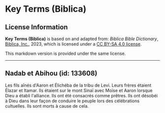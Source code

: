 # Key Terms (Biblica)

## License Information

**Key Terms (Biblica)** is based on and adapted from: _Biblica Bible Dictionary_, [Biblica, Inc.](https://www.biblica.com/), 2023, which is licensed under a [CC BY-SA 4.0 license](https://creativecommons.org/licenses/by-sa/4.0/legalcode.en).

This markdown version is provided under the same license.



--------------------------------

## Nadab et Abihou (id: 133608)

Les fils aînés d'Aaron et Élichéba de la tribu de Levi. Leurs frères étaient Élazar et Itamar. Ils étaient sur le mont Sinaï avec Moïse et Aaron lorsque Dieu a établi l'alliance. Ils ont été consacrés comme prêtres. Ils ont désobéi à Dieu dans leur façon de conduire le peuple lors des célébrations cultuelles. Ils sont morts à cause de cela.


